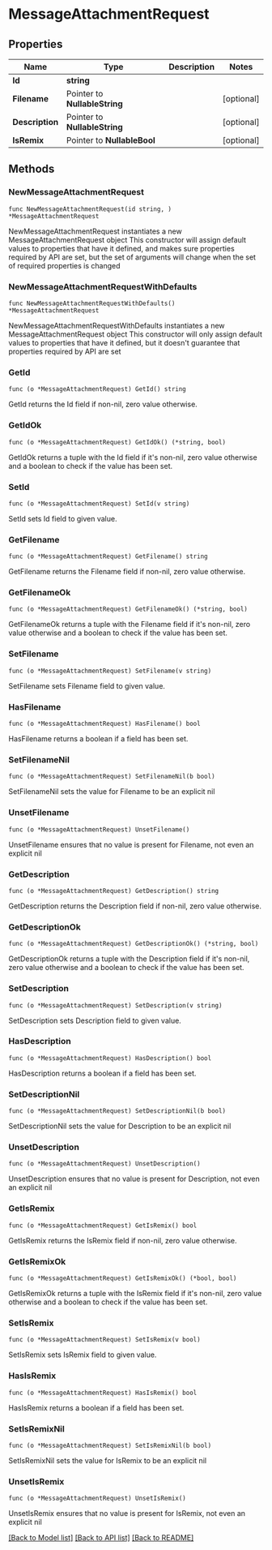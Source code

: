 # MessageAttachmentRequest

## Properties

Name | Type | Description | Notes
------------ | ------------- | ------------- | -------------
**Id** | **string** |  | 
**Filename** | Pointer to **NullableString** |  | [optional] 
**Description** | Pointer to **NullableString** |  | [optional] 
**IsRemix** | Pointer to **NullableBool** |  | [optional] 

## Methods

### NewMessageAttachmentRequest

`func NewMessageAttachmentRequest(id string, ) *MessageAttachmentRequest`

NewMessageAttachmentRequest instantiates a new MessageAttachmentRequest object
This constructor will assign default values to properties that have it defined,
and makes sure properties required by API are set, but the set of arguments
will change when the set of required properties is changed

### NewMessageAttachmentRequestWithDefaults

`func NewMessageAttachmentRequestWithDefaults() *MessageAttachmentRequest`

NewMessageAttachmentRequestWithDefaults instantiates a new MessageAttachmentRequest object
This constructor will only assign default values to properties that have it defined,
but it doesn't guarantee that properties required by API are set

### GetId

`func (o *MessageAttachmentRequest) GetId() string`

GetId returns the Id field if non-nil, zero value otherwise.

### GetIdOk

`func (o *MessageAttachmentRequest) GetIdOk() (*string, bool)`

GetIdOk returns a tuple with the Id field if it's non-nil, zero value otherwise
and a boolean to check if the value has been set.

### SetId

`func (o *MessageAttachmentRequest) SetId(v string)`

SetId sets Id field to given value.


### GetFilename

`func (o *MessageAttachmentRequest) GetFilename() string`

GetFilename returns the Filename field if non-nil, zero value otherwise.

### GetFilenameOk

`func (o *MessageAttachmentRequest) GetFilenameOk() (*string, bool)`

GetFilenameOk returns a tuple with the Filename field if it's non-nil, zero value otherwise
and a boolean to check if the value has been set.

### SetFilename

`func (o *MessageAttachmentRequest) SetFilename(v string)`

SetFilename sets Filename field to given value.

### HasFilename

`func (o *MessageAttachmentRequest) HasFilename() bool`

HasFilename returns a boolean if a field has been set.

### SetFilenameNil

`func (o *MessageAttachmentRequest) SetFilenameNil(b bool)`

 SetFilenameNil sets the value for Filename to be an explicit nil

### UnsetFilename
`func (o *MessageAttachmentRequest) UnsetFilename()`

UnsetFilename ensures that no value is present for Filename, not even an explicit nil
### GetDescription

`func (o *MessageAttachmentRequest) GetDescription() string`

GetDescription returns the Description field if non-nil, zero value otherwise.

### GetDescriptionOk

`func (o *MessageAttachmentRequest) GetDescriptionOk() (*string, bool)`

GetDescriptionOk returns a tuple with the Description field if it's non-nil, zero value otherwise
and a boolean to check if the value has been set.

### SetDescription

`func (o *MessageAttachmentRequest) SetDescription(v string)`

SetDescription sets Description field to given value.

### HasDescription

`func (o *MessageAttachmentRequest) HasDescription() bool`

HasDescription returns a boolean if a field has been set.

### SetDescriptionNil

`func (o *MessageAttachmentRequest) SetDescriptionNil(b bool)`

 SetDescriptionNil sets the value for Description to be an explicit nil

### UnsetDescription
`func (o *MessageAttachmentRequest) UnsetDescription()`

UnsetDescription ensures that no value is present for Description, not even an explicit nil
### GetIsRemix

`func (o *MessageAttachmentRequest) GetIsRemix() bool`

GetIsRemix returns the IsRemix field if non-nil, zero value otherwise.

### GetIsRemixOk

`func (o *MessageAttachmentRequest) GetIsRemixOk() (*bool, bool)`

GetIsRemixOk returns a tuple with the IsRemix field if it's non-nil, zero value otherwise
and a boolean to check if the value has been set.

### SetIsRemix

`func (o *MessageAttachmentRequest) SetIsRemix(v bool)`

SetIsRemix sets IsRemix field to given value.

### HasIsRemix

`func (o *MessageAttachmentRequest) HasIsRemix() bool`

HasIsRemix returns a boolean if a field has been set.

### SetIsRemixNil

`func (o *MessageAttachmentRequest) SetIsRemixNil(b bool)`

 SetIsRemixNil sets the value for IsRemix to be an explicit nil

### UnsetIsRemix
`func (o *MessageAttachmentRequest) UnsetIsRemix()`

UnsetIsRemix ensures that no value is present for IsRemix, not even an explicit nil

[[Back to Model list]](../README.md#documentation-for-models) [[Back to API list]](../README.md#documentation-for-api-endpoints) [[Back to README]](../README.md)


